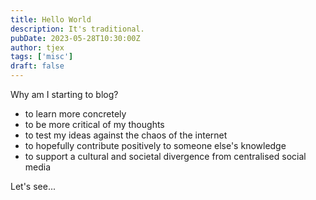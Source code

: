 ```yaml
---
title: Hello World
description: It's traditional.
pubDate: 2023-05-28T10:30:00Z
author: tjex
tags: ['misc']
draft: false
---
```


Why am I starting to blog? 

- to learn more concretely
- to be more critical of my thoughts
- to test my ideas against the chaos of the internet
- to hopefully contribute positively to someone else's knowledge
- to support a cultural and societal divergence from centralised social media

Let's see...

